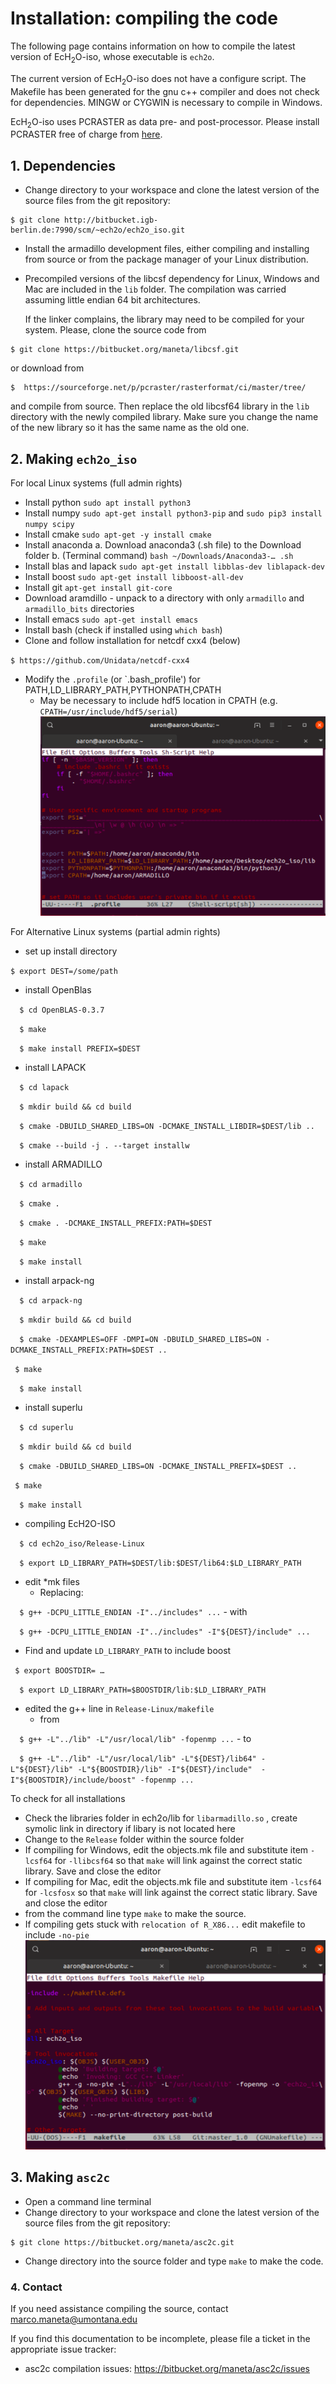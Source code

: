 # Installation: compiling the code

The following page contains information on how to compile the latest
version of EcH<sub>2</sub>O-iso, whose executable is `ech2o`.

The current version of EcH<sub>2</sub>O-iso does not have a configure
script. The Makefile has been generated for the gnu c++ compiler and
does not check for dependencies. MINGW or CYGWIN is necessary to compile
in Windows.

EcH<sub>2</sub>O-iso uses PCRASTER as data pre- and post-processor.
Please install PCRASTER free of charge from
[here](https://pcraster.geo.uu.nl/downloads/latest-release/).

## 1\. Dependencies

  - Change directory to your workspace and clone the latest version of
    the source files from the git repository:

<!-- end list -->

    $ git clone http://bitbucket.igb-berlin.de:7990/scm/~ech2o/ech2o_iso.git

  - Install the armadillo development files, either compiling and
    installing from source or from the package manager of your Linux
    distribution.

  - Precompiled versions of the libcsf dependency for Linux, Windows and
    Mac are included in the `lib` folder. The compilation was carried
    assuming little endian 64 bit architectures.
    
    If the linker complains, the library may need to be compiled for
    your system. Please, clone the source code from

<!-- end list -->

    $ git clone https://bitbucket.org/maneta/libcsf.git

or download from

    $  https://sourceforge.net/p/pcraster/rasterformat/ci/master/tree/

and compile from source. Then replace the old libcsf64 library in the
`lib` directory with the newly compiled library. Make sure you change
the name of the new library so it has the same name as the old one.

## 2\. Making `ech2o_iso`

For local Linux systems (full admin rights)
  - Install python `sudo apt install python3`
  - Install numpy `sudo apt-get install python3-pip` and `sudo pip3 install numpy scipy`
  - Install cmake `sudo apt-get -y install cmake`
  - Install anaconda
	a.	Download anaconda3 (.sh file) to the Download folder
	b.	(Terminal command) `bash ~/Downloads/Anaconda3-… .sh`
  - Install blas and lapack `sudo apt-get install libblas-dev liblapack-dev`
  - Install boost `sudo apt-get install libboost-all-dev`
  - Install git `apt-get install git-core`
  - Download aramdillo - unpack to a directory with only `armadillo` and `armadillo_bits` directories
  - Install emacs `sudo apt-get install emacs`
  - Install bash (check if installed using `which bash`)
  - Clone and follow installation for netcdf cxx4 (below) 

   `$ https://github.com/Unidata/netcdf-cxx4`

  - Modify the `.profile` (or `.bash_profile') for PATH,LD_LIBRARY_PATH,PYTHONPATH,CPATH
	- May be necessary to include hdf5 location in CPATH (e.g. `CPATH=/usr/include/hdf5/serial`)
![**Figure 1.** Example set-up of the .profile (or .bash_profile)](./Documentation/Linux_Profile.png)

For Alternative Linux systems (partial admin rights)
  - set up install directory

  `$ export DEST=/some/path`

  - install OpenBlas

`  $ cd OpenBLAS-0.3.7`

`  $ make`

`  $ make install PREFIX=$DEST`

  - install LAPACK

`  $ cd lapack`

`  $ mkdir build && cd build`

`  $ cmake -DBUILD_SHARED_LIBS=ON -DCMAKE_INSTALL_LIBDIR=$DEST/lib ..`

`  $ cmake --build -j . --target installw`

  - install ARMADILLO

`  $ cd armadillo`

`  $ cmake .`

`  $ cmake . -DCMAKE_INSTALL_PREFIX:PATH=$DEST`

`  $ make`

`  $ make install`

  - install arpack-ng

`  $ cd arpack-ng`

`  $ mkdir build && cd build`

`  $ cmake -DEXAMPLES=OFF -DMPI=ON -DBUILD_SHARED_LIBS=ON -DCMAKE_INSTALL_PREFIX:PATH=$DEST ..`

`  $ make `

`  $ make install`

  - install superlu

`  $ cd superlu`

`  $ mkdir build && cd build`

`  $ cmake -DBUILD_SHARED_LIBS=ON -DCMAKE_INSTALL_PREFIX=$DEST ..`

`  $ make `

`  $ make install`

  - compiling EcH2O-ISO

`  $ cd ech2o_iso/Release-Linux`

`  $ export LD_LIBRARY_PATH=$DEST/lib:$DEST/lib64:$LD_LIBRARY_PATH`

  - edit *mk files
	- Replacing:

`  $ g++ -DCPU_LITTLE_ENDIAN -I"../includes" ...`
 	- with 

`  $ g++ -DCPU_LITTLE_ENDIAN -I"../includes" -I"${DEST}/include" ...`

  - Find and update `LD_LIBRARY_PATH` to include boost

`  $ export BOOSTDIR= … `

`  $ export LD_LIBRARY_PATH=$BOOSTDIR/lib:$LD_LIBRARY_PATH`

  - edited the g++ line in `Release-Linux/makefile`
	- from 

`  $ g++ -L"../lib" -L"/usr/local/lib" -fopenmp ...`
	- to

`  $ g++ -L"../lib" -L"/usr/local/lib" -L"${DEST}/lib64" -L"${DEST}/lib" -L"${BOOSTDIR}/lib" -I"${DEST}/include"  -I"${BOOSTDIR}/include/boost" -fopenmp ...`

To check for all installations
  - Check the libraries folder in ech2o/lib for `libarmadillo.so` , create symolic link in directory if libary is not located here
  - Change to the `Release` folder within the source folder
  - If compiling for Windows, edit the objects.mk file and substitute
    item `-lcsf64` for `-llibcsf64` so that `make` will link against the
    correct static library. Save and close the editor
  - If compiling for Mac, edit the objects.mk file and substitute item
    `-lcsf64` for `-lcsfosx` so that `make` will link against the
    correct static library. Save and close the editor
  - from the command line type `make` to make the source.
  - If compiling gets stuck with `relocation of R_X86...` edit makefile to include `-no-pie`
![**Figure 2.** Example of adding -no-pie to the makefile](./Documentation/EcH2O_Makefile.png)

## 3\. Making `asc2c`

  - Open a command line terminal
  - Change directory to your workspace and clone the latest version of
    the source files from the git repository:

<!-- end list -->

    $ git clone https://bitbucket.org/maneta/asc2c.git

  - Change directory into the source folder and type `make` to make the
    code.

### 4\. Contact

If you need assistance compiling the source, contact
<marco.maneta@umontana.edu>

If you find this documentation to be incomplete, please file a ticket in
the appropriate issue tracker:

  - asc2c compilation issues:
    <https://bitbucket.org/maneta/asc2c/issues>
